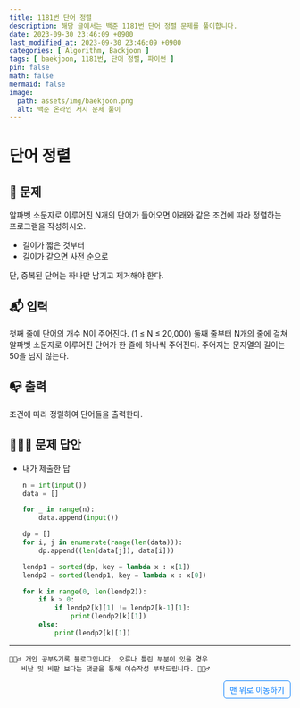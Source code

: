 ```yaml
---
title: 1181번 단어 정렬
description: 해당 글에서는 백준 1181번 단어 정렬 문제를 풀이합니다.
date: 2023-09-30 23:46:09 +0900
last_modified_at: 2023-09-30 23:46:09 +0900
categories: [ Algorithm, Backjoon ]
tags: [ baekjoon, 1181번, 단어 정렬, 파이썬 ]
pin: false
math: false
mermaid: false
image:
  path: assets/img/baekjoon.png
  alt: 백준 온라인 저지 문제 풀이
---
```

    
# 단어 정렬
## 📃 문제
알파벳 소문자로 이루어진 N개의 단어가 들어오면 아래와 같은 조건에 따라 정렬하는 프로그램을 작성하시오.
- 길이가 짧은 것부터
- 길이가 같으면 사전 순으로

단, 중복된 단어는 하나만 남기고 제거해야 한다.

## 📬 입력
첫째 줄에 단어의 개수 N이 주어진다. (1 ≤ N ≤ 20,000) 둘째 줄부터 N개의 줄에 걸쳐 알파벳 소문자로 이루어진 단어가 한 줄에 하나씩 주어진다. 주어지는 문자열의 길이는 50을 넘지 않는다.


## 📭 출력
조건에 따라 정렬하여 단어들을 출력한다.


## 🙆🏻‍♂️ 문제 답안

- 내가 제출한 답
  ```python
  n = int(input())
  data = []

  for _ in range(n):
      data.append(input())

  dp = []
  for i, j in enumerate(range(len(data))):
      dp.append((len(data[j]), data[i]))

  lendp1 = sorted(dp, key = lambda x : x[1])
  lendp2 = sorted(lendp1, key = lambda x : x[0])

  for k in range(0, len(lendp2)):
      if k > 0:
          if lendp2[k][1] != lendp2[k-1][1]:
              print(lendp2[k][1])
      else:
          print(lendp2[k][1])
  ```

***

    🙋🏻‍♂️ 개인 공부&기록 블로그입니다. 오류나 틀린 부분이 있을 경우 
       비난 및 비판 보다는 댓글을 통해 이슈작성 부탁드립니다. 🙋🏻‍♂️

<a href="#" style="display: inline-block; padding: 5px 10px; color: #007bff; text-decoration: none; border: 0.5px solid #007bff; border-radius: 5px; float: right;">맨 위로 이동하기</a>